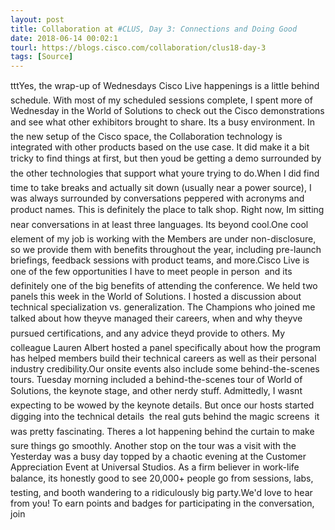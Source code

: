 ```yaml
---
layout: post
title: Collaboration at #CLUS, Day 3: Connections and Doing Good
date: 2018-06-14 00:02:1
tourl: https://blogs.cisco.com/collaboration/clus18-day-3
tags: [Source]
---
```

tttYes, the wrap-up of Wednesdays Cisco Live happenings is a little behind schedule. With most of my scheduled sessions complete, I spent more of Wednesday in the World of Solutions to check out the Cisco demonstrations and see what other exhibitors brought to share. Its a busy environment. In the new setup of the Cisco space, the Collaboration technology is integrated with other products based on the use case. It did make it a bit tricky to find things at first, but then youd be getting a demo surrounded by the other technologies that support what youre trying to do.When I did find time to take breaks and actually sit down (usually near a power source), I was always surrounded by conversations peppered with acronyms and product names. This is definitely the place to talk shop. Right now, Im sitting near conversations in at least three languages. Its beyond cool.One cool element of my job is working with the Members are under non-disclosure, so we provide them with benefits throughout the year, including pre-launch briefings, feedback sessions with product teams, and more.Cisco Live is one of the few opportunities I have to meet people in person  and its definitely one of the big benefits of attending the conference. We held two panels this week in the World of Solutions. I hosted a discussion about technical specialization vs. generalization. The Champions who joined me talked about how theyve managed their careers, when and why theyve pursued certifications, and any advice theyd provide to others. My colleague Lauren Albert hosted a panel specifically about how the program has helped members build their technical careers as well as their personal industry credibility.Our onsite events also include some behind-the-scenes tours. Tuesday morning included a behind-the-scenes tour of World of Solutions, the keynote stage, and other nerdy stuff. Admittedly, I wasnt expecting to be wowed by the keynote details. But once our hosts started digging into the technical details  the real guts behind the magic screens  it was pretty fascinating. Theres a lot happening behind the curtain to make sure things go smoothly. Another stop on the tour was a visit with the Yesterday was a busy day topped by a chaotic evening at the Customer Appreciation Event at Universal Studios. As a firm believer in work-life balance, its honestly good to see 20,000+ people go from sessions, labs, testing, and booth wandering to a ridiculously big party.We'd love to hear from you! To earn points and badges for participating in the conversation, join 